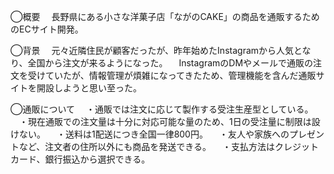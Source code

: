 ◯概要
　長野県にある小さな洋菓子店「ながのCAKE」の商品を通販するためのECサイト開発。

◯背景
　元々近隣住民が顧客だったが、昨年始めたInstagramから人気となり、全国から注文が来るようになった。
　InstagramのDMやメールで通販の注文を受けていたが、情報管理が煩雑になってきたため、管理機能を含んだ通販サイトを開設しようと思い至った。

◯通販について
　・通販では注文に応じて製作する受注生産型としている。
　・現在通販での注文量は十分に対応可能な量のため、1日の受注量に制限は設けない。
　・送料は1配送につき全国一律800円。
　・友人や家族へのプレゼントなど、注文者の住所以外にも商品を発送できる。
　・支払方法はクレジットカード、銀行振込から選択できる。

